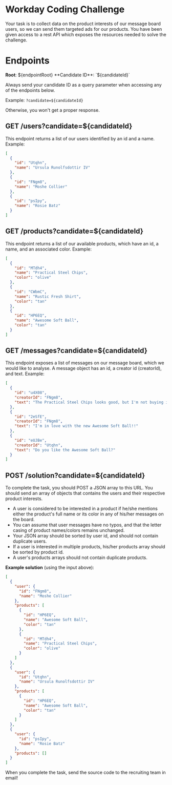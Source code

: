 # Workday Coding Challenge

Your task is to collect data on the product interests of our message board users, so we can send them targeted ads for our products. You have been given access to a rest API which exposes the resources needed to solve the challenge.

# Endpoints

**Root**: ${endpointRoot}
**Candidate ID**: `${candidateId}`

Always send your candidate ID as a query parameter when accessing any of the endpoints below. 

Example: `?candidate=${candidateId}`

Otherwise, you won't get a proper response.

## GET /users?candidate=${candidateId}

This endpoint returns a list of our users identified by an id and a name. Example:

```json
[
  {
    "id": "Utqhn",
    "name": "Ursula Runolfsdottir IV"
  },
  {
    "id": "FNgm8",
    "name": "Moshe Collier"
  },
  {
    "id": "psIpy",
    "name": "Rosie Batz"
  }
]
```

## GET /products?candidate=${candidateId}

This endpoint returns a list of our available products, which have an id, a name, and an associated
color. Example:

```json
[
  {
    "id": "MTdh4",
    "name": "Practical Steel Chips",
    "color": "olive"
  },
  {
    "id": "CWbmC",
    "name": "Rustic Fresh Shirt",
    "color": "tan"
  },
  {
    "id": "HP6EQ",
    "name": "Awesome Soft Ball",
    "color": "tan"
  }
]
```  

## GET /messages?candidate=${candidateId}

This endpoint exposes a list of messages on our message board, which we would like to analyse. A message object has an id, a creator id (creatorId), and text. Example:

```json
[
  {
    "id": "u4X08",
    "creatorId": "FNgm8",
    "text": "The Practical Steel Chips looks good, but I'm not buying it yet."
  },
  {
    "id": "2eSfE",
    "creatorId": "FNgm8",
    "text": "I'm in love with the new Awesome Soft Ball!!"
  },
  {
    "id": "eUJBe",
    "creatorId": "Utqhn",
    "text": "Do you like the Awesome Soft Ball?"
  }
]
```

## POST /solution?candidate=${candidateId}
To complete the task, you should POST a JSON array to this URL. You should send an array of
objects that contains the users and their respective product interests.

-	A user is considered to be interested in a product if he/she mentions either the product's full name or its color in any of his/her messages on the board.
- You can assume that user messages have no typos, and that the letter casing of product names/colors remains unchanged.
-	Your JSON array should be sorted by user id, and should not contain duplicate users.
- If a user is interested in multiple products, his/her products array should be sorted by product id.
-	A user's products arrays should not contain duplicate products.

**Example solution** (using the input above):

```json
[
  {
    "user": {
      "id": "FNgm8",
      "name": "Moshe Collier"
    },
    "products": [
      {
        "id": "HP6EQ",
        "name": "Awesome Soft Ball",
        "color": "tan"
      },
      {
        "id": "MTdh4",
        "name": "Practical Steel Chips",
        "color": "olive"
      }
    ]
  },
  {
    "user": {
      "id": "Utqhn",
      "name": "Ursula Runolfsdottir IV"
    },
    "products": [
      {
        "id": "HP6EQ",
        "name": "Awesome Soft Ball",
        "color": "tan"
      }
    ]
  },
  {
    "user": {
      "id": "psIpy",
      "name": "Rosie Batz"
    },
    "products": []
  }
]
```

When you complete the task, send the source code to the recruiting team in email!
